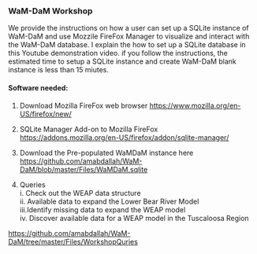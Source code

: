 ### WaM-DaM Workshop 

We provide the instructions on how a user can set up a SQLite instance of WaM-DaM and use Mozzile FireFox Manager to visualize and interact with the WaM-DaM database. I explain the how to set up a SQLite database in this Youtube demonstration video. if you follow the instructions, the estimated time to setup a SQLite instance and create WaM-DaM blank instance is less than 15 miutes.

#### Software needed:
1. Download Mozilla FireFox web browser
https://www.mozilla.org/en-US/firefox/new/

2.	SQLite Manager Add-on to Mozilla FireFox
https://addons.mozilla.org/en-US/firefox/addon/sqlite-manager/

3. Download the Pre-populated WaMDaM instance here 
https://github.com/amabdallah/WaM-DaM/blob/master/Files/WaMDaM.sqlite

4. Queries     
i.  Check out the WEAP data structure    
ii. Available data to expand the Lower Bear River Model     
iii.Identify missing data to expand  the WEAP model     
iv. Discover available data for a WEAP model in the Tuscaloosa Region    

https://github.com/amabdallah/WaM-DaM/tree/master/Files/WorkshopQuries
